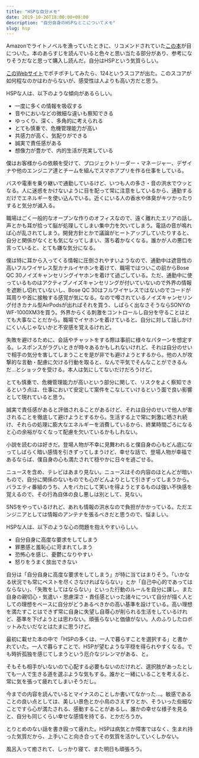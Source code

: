 ```yaml
---
title: "HSPな自分メモ"
date: 2019-10-26T18:00:00+09:00
description: "自分自身のHSPなとこについてメモ"
slug: hsp
---
```


Amazonでライトノベルを漁っていたときに、リコメンドされていた[この本](https://www.amazon.co.jp/dp/4799319787)が目についた。本のあらすじを読んでいると色々と思い当たる部分があり、参考になりそうだなと思って購入し読んだ。自分はHSPという気質らしい。

[このWebサイト](https://hsptest.jp)でポチポチしてみたら、124というスコアが出た。このスコアが如何程なのかはわからないが、感受性は人よりも高い方だと思う。

HSPな人は、以下のような傾向があるらしい。

- 一度に多くの情報を吸収する
- 音やにおいなどの微細な違いも察知できる
- ゆっくり、深く、多角的に考えられる
- とても慎重で、危機管理能力が高い
- 共感力が高く、気配りができる
- 誠実で責任感がある
- 想像力が豊かで、内的生活が充実している

僕はお客様からの依頼を受けて、プロジェクトリーダー・マネージャー、デザイナや他のエンジニア達とチームを組んでスマホアプリを作る仕事をしている。

バスや電車を乗り継いで通勤しているけど、いつも人の多さ・音の洪水でウッとなる。人に迷惑をかけないように目を配って常に注意をしているから、通勤するだけでエネルギーを使い込んでいる。近くにいる人の香水や体臭がキツかったりすると気分が滅入る。

職場はごく一般的なオープンな作りのオフィスなので、遠く離れたエリアの話し声とかも耳が拾って脳が処理してしまい集中力を欠いてしまう。電話の音が鳴れば心が乱されてしまう。開発方針とかで議論がヒートアップしていたりすると、自分と関係がなくとも気になってしまい、落ち着かなくなる。誰かが人の悪口を言っていると、とても嫌な気分になる。

僕は特に耳から入ってくる情報に圧倒されやすいようなので、通勤中は遮音性の高いフルワイヤレス型カナルイヤホンを着けて、職場ではついこの前からBose QC 30ノイズキャンセリングイヤホンを着けて過ごしている。ただ、通勤中に使っているものはアクティブノイズキャンセリングが付いていないので外界の情報を遮断し切れていないし、Bose QC 30はフルワイヤレスではないのでコードが耳周りや首に接触する感覚が気になる。なので噂されているノイズキャンセリング付きカナル型AirPodsが出ればそれを買う、しばらく出なさそうならSONYのWF-1000XM3を買う。外界からくる刺激をコントロールし自分を守ることはとても大事なことだから。職場でイヤホンを着けていると、自分に対して話しかけにくいんじゃないかと不安感を覚えるけれど。

失敗を避けるために、会話やチャットをする際は事前に様々なパターンを想定する。レスポンスがラグいときが時々あるかもしれないけれど、それは自分のせいで相手の気分を害してしまうことを是が非でも避けようとするから。他の人が攻撃的な言動・配慮に欠ける行動を取ると、なんで平気でそんなことができるんだ…とショックを受ける。本人は気にしてないだけだろうけど。

とても慎重で、危機管理能力が高いという部分に関して、リスクをよく察知できるという点は、仕事において安定して案件をこなしていけるという面で良い影響として現れていると思う。

誠実で責任感があると評価されることがあるけど、それは自分のせいで他人が害されることを徹底して避けようとするから。生活する上で常に刺激に晒され続け、それらの処理に膨大なエネルギーを消費しているから、終業時間ごろになると心の余裕がなくなって配慮を欠いているかもしれない。

小説を読むのは好きだ。登場人物が不幸に見舞われると僕自身の心もどん底になってしばらく暗い感情を引きずってしまうけど、幸せな話で、登場人物が幸福であるならば、僕自身の心も満たされて穏やかに日々を過ごせる。

ニュースを含め、テレビはあまり見ない。ニュースはその内容のほとんどが暗いもので、自分に関係のないものでも心がどんよりとして引きずってしまうから。バラエティ番組のうち、人をバカにして笑いを得ようとするものは強い不快感を覚えるので、その行為自体の良し悪しは別として、見ない。

SNSをやっているけれど、あれも情報の洪水なので負担がかかっている。ただエンジニアとしては情報のアンテナを張るべきだと思うので、悩ましい。

HSPな人は、以下のような心の問題を抱えやすいらしい。

- 自分自身に高度な要求をしてしまう
- 罪悪感と羞恥心に苛まれてしまう
- 恐怖心を感じ、憂鬱になりやすい
- 怒りをうまく放出できない

自分は「自分自身に高度な要求をしてしまう」が特に当てはまりそう。「いかなる状況でも常にベストを尽くさなければならない」とか「自己中心的であってはならない」、「失敗をしてはならない」といった行動のルールを自分に課し、また自身の親切心・気遣い・思慮深さ・責任感といった諸々について自分が描く人としての理想をベースに自分がどうあるべきかの高い基準を設けている。高い理想を満たすことはできず常に自身に失望し自尊心が削られる生活をしているけれど、基準を下げようとは思わない。頑張らないと価値がない。人のふりしたロボットみたいだなとはたまに思うけど。

最初に載せた本の中で「HSPの多くは、一人で暮らすことを選択する」と書かれていた。一人で暮らすことで、HSPが望むような平穏を得られやすくなる。でも時折孤独を感じてしまうという厄介なジレンマがある、と。

そもそも相手がいないので心配する必要もないのだけれど、選択肢があったとしても一人で生きる道を選ぶような気もする。誰かと一緒にいることを考えると、常に気を張って疲れてしまいそうだし。

今までの内容を読んでいるとマイナスのことしか書いてなかった…。敏感であることの良い点としては、美しい景色とか小鳥のさえずりとか、そういった些細なことですら心が満たされる、感動することがあるし、誰かの幸せな様子を見ると、自分も同じくらい幸せな感情を持てる、とかだろうか。

とりとめのない話を書き殴って疲れた。HSPは病気とか障害ではなく、生まれ持った気質だから、上手いこと向き合ってその気質を活かしていくしかない。

風呂入って癒されて、しっかり寝て、また明日も頑張ろう。

